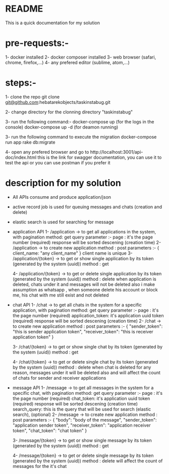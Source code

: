# README

This is a quick documentation for my solution

pre-requests:-
==============
1- docker installed
2- docker composer installed
3- web browser (safari, chrome, firefox,...)
4- any prefered editor (sublime, atom,...)

steps:-
=======
1- clone the repo
git clone git@github.com:hebatarekobjects/taskinstabug.git

2- change directory for the clonning directory "taskinstabug"

3- run the following command:-
 docker-compose up (for the logs in the console)
 docker-compose up -d (for deamon running)

 3- run the following command to execute the migration
  docker-compose run app rake db:migrate

4- open any prefered browser and go to 
    http://localhost:3001/api-doc/index.html
    this is the link for swagger documentation, you can use it to test the api
    or you can use postman if you prefer it

description for my solution
============================

- All APIs consume and produce application/json
- active record job is used for queuing messages and chats (creation and delete)
- elastic search is used for searching for message
- application API
    1- /application -> to get all applications in the system, with pagination
        method: get
        query parameter :-
        page : it's the page number (required)
        response will be sorted descening (creation time)
    2- /application -> to create new application
        method : post
        parameters :-
            {
                client_name: "any client_name"
            }
            client name is unique
    3- /application/{token} -> to get or show single application by its token (generated by the system (uuid))
        method : get

    4- /application/{token} -> to get or delete single application by its token (generated by the system (uuid))
        method : delete
        when application is deleted, chats under it and messages will not be deleted also 
        i make assumption as whatsapp , when someone delete his account or block me, his chat with me still exist and not deleted

- chat API
    1- /chat -> to get all chats in the system for a specific application, with pagination
        method: get
        query parameter :-
        page : it's the page number (required)
        application_token: it's application uuid token (required)
        response will be sorted descening (creation time)
    2- /chat -> to create new application
        method : post
        parameters :-
            {
               "sender_token": "this is sender application token",
                "receiver_token": "this is receiver application token"
            }

    3- /chat/{token} -> to get or show single chat by its token (generated by the system (uuid))
        method : get

    4- /chat/{token} -> to get or delete single chat by its token (generated by the system (uuid))
        method : delete
        when chat is deleted for any reason, messages under it will be deleted also
        and will affect the count of chats for sender and receiver applications

- message API
    1- /message -> to get all messages in the system for a specific chat, with pagination
        method: get
        query parameter :-
        page : it's the page number (required)
        chat_token: it's application uuid token (required)
        response will be sorted descening (creation time)
        search_query: this is the query that will be used for search (elastic search), (optional)
    2- /message -> to create new application
        method : post
        parameters :-
            {
               "body": "body of the message",
                "sender_token": "application sender token",
                "receiver_token": "application receiver token",
                "chat_token": "chat token"
            }

    3- /message/{token} -> to get or show single message by its token (generated by the system (uuid))
        method : get

    4- /message/{token} -> to get or delete single message by its token (generated by the system (uuid))
        method : delete
        will affect the count of messages for the it's chat



